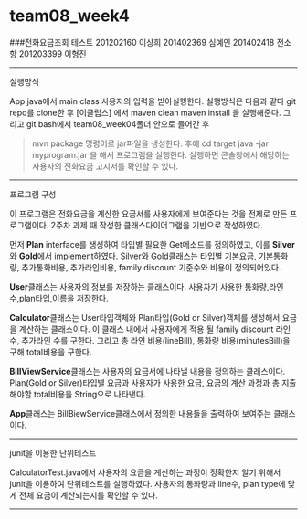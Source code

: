 
# team08_week4
###전화요금조회 테스트 
201202160 이상희
201402369 심예인
201402418 전소향
201203399 이형진

<hr/>
실행방식

App.java에서 main class 사용자의 입력을 받아실행한다. 실행방식은 다음과 같다
git repo를 clone한 후 
[이클립스] 에서 
maven clean
maven install
을 실행해준다. 그리고 git bash에서 team08_week04폴더 안으로 들어간 후
>mvn package
명령어로 jar파일을 생성한다.
후에 
>cd target
>java -jar myprogram.jar
을 해서 프로그램을 실행한다.
실행하면 콘솔창에서 해당하는 사용자의 전화요금 고지서를 확인할 수 있다. 

<hr/>
프로그램 구성

이 프로그램은 전화요금을 계산한 요금서를 사용자에게 보여준다는 것을 전제로 만든 프로그램이다. 2주차 과제 때 작성한 클래스다이어그램을 기반으로 작성하였다.

 먼저 **Plan** interface를 생성하여 타입별 필요한 Get메소드를 정의하였고, 이를 **Silver**와 **Gold**에서 implement하였다. Silver와 Gold클래스는 타입별 기본요금, 기본통화량, 추가통화비용, 추가라인비용, family discount 기준수와 비용이 정의되어있다.
 
 **User**클래스는 사용자의 정보를 저장하는 클래스이다. 사용자가 사용한 통화량,라인수,plan타입,이름을 저장한다. 
 
 **Calculator**클래스는 User타입객체와 Plan타입(Gold or Silver)객체를 생성해서 요금을 계산하는 클래스이다. 이 클래스 내에서 사용자에게 적용 될 family discount 라인수, 추가라인 수를 구한다. 그리고 총 라인 비용(lineBill), 통화량 비용(minutesBill)을 구해 total비용을 구한다.
  
 **BillViewService**클래스는  사용자의 요금서에 나타낼 내용을 정의하는 클래스이다. Plan(Gold or Silver)타입별 요금과 사용자가 사용한 요금, 요금의 계산 과정과 총 지출해야할 total비용을 String으로 나타낸다. 
 
 **App**클래스는 BillBiewService클래스에서 정의한 내용들을 출력하여 보여주는 클래스이다. 
 
 <hr/>
 
 junit을 이용한 단위테스트 
 
 CalculatorTest.java에서 사용자의 요금을 계산하는 과정이 정확한지 알기 위해서 junit을 이용하여 단위테스트를 실행하였다.
 사용자의 통화량과 line수, plan type에 맞게 전체 요금이 계산되는지를 확인할 수 있다.

<hr/>

